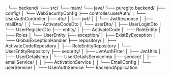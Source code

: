.
└── backend/
    └── src/
        └── main/
            └── java/
                └── puregito.backend/
                    ├── config/
                    │   └── WebSecurityConfig
                    ├── controller.userAuth/
                    │   └── UserAuthController
                    ├── dto/
                    │   ├── jwt/
                    │   │   └── JwtResponse
                    │   ├── mailDto/
                    │   │   └── ActivateCodeDto
                    │   └── userDto/
                    │       ├── UserLoginDto
                    │       └── UserRegisterDto
                    ├── entity/
                    │   ├── ActivateCode
                    │   ├── RoleEntity
                    │   ├── Roles
                    │   └── UserEntity
                    ├── exception/
                    │   ├── ExistByException
                    │   └── GlobalExceptionHandler
                    ├── repository/
                    │   ├── ActivateCodeRepository
                    │   ├── RoleEntityRepository
                    │   └── UserEntityRepository
                    ├── security/
                    │   ├── JwtAuthFilter
                    │   ├── JwtUtils
                    │   ├── UserDetailsImp
                    │   └── UserDetailsServiceImp
                    ├── service/
                    │   ├── emailService/
                    │   │   ├── ActivationService
                    │   │   └── EmailConfig
                    │   └── userService/
                    │       └── UserAuthService
                    └── BackendApplication
